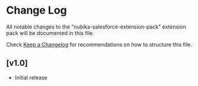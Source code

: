 # Change Log

All notable changes to the "nubika-salesforce-extension-pack" extension pack will be documented in this file.

Check [Keep a Changelog](http://keepachangelog.com/) for recommendations on how to structure this file.

## [v1.0]

- Initial release
